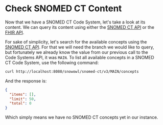# Check SNOMED CT Content

Now that we have a SNOMED CT Code System, let's take a look at its content. We can query its content using either the [SNOMED CT API](../api/snomed.md) or the [FHIR API](../api/fhir.md). 

For sake of simplicity, let's search for the available concepts using the [SNOMED CT API](../api/snomed.md). For that we will need the branch we would like to query, but fortunately we already know the value from our previous call to the Code Systems API, it was `MAIN`. To list all available concepts in a SNOMED CT Code System, use the following command:

```bash
curl http://localhost:8080/snowowl/snomed-ct/v3/MAIN/concepts
```

And the response is:

```json
{
  "items": [],
  "limit": 50,
  "total": 0
}
```

Which simply means we have no SNOMED CT concepts yet in our instance.